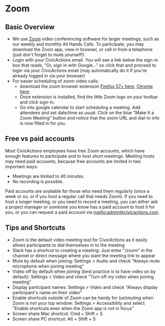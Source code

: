 # Zoom

## Basic Overview

- We use [Zoom](https://zoom.us/) video conferencing software for larger meetings, such as our weekly and monthly All Hands Calls. To participate, you may download the Zoom app, view in browser, or call in from a telephone (just don't forget to mute yourself!).
- Login with your CivicActions email. You will see a link below the sign-in box that reads, "Or, sign in with Google..." so click that and proceed to login via your CivicActions email (may automatically do it if you're already logged in via your browser)
- For easier scheduling of zoom video calls:
  - download the zoom browser extension [Firefox 57+ here](https://addons.mozilla.org/en-US/firefox/addon/zoom-new-scheduler/), [Chrome here](https://chrome.google.com/webstore/detail/zoom-scheduler/kgjfgplpablkjnlkjmjdecgdpfankdle).
  - Once extension is installed, find the little Zoom logo on your toolbar and click sign-in.
  - Go into google calendar to start scheduling a meeting. Add attendees and set date/time as usual. Click on the blue "Make It a Zoom Meeting" button and notice that the zoom URL and dial-in info is now filled in for you.

## Free vs paid accounts

Most CivicActions employees have free Zoom accounts, which have enough features to participate and to host short meetings. Meeting hosts may need paid accounts, because free accounts are limited in two important ways:

- Meetings are limited to 40 minutes.
- No recording is possible.

Paid accounts are available for those who need them regularly (once a week or so, or if you host a regular call that needs Zoom). If you need to host a longer meeting, or you need to record a meeting, you can either ask a project manager or someone you know has a paid account to host it for you, or you can request a paid account via <mailto:admin@civicactions.com>.

## Tips and Shortcuts

- Zoom is the default video meeting tool for CivicActions as it easily allows participants to dial themselves in to the meeting
- Slack has a shortcut to creating a meeting: Just enter "/zoom" in the channel or direct message where you want the meeting link to appear
- Mute by default when joining: Settings > Audio and check "Always mute microphone when joining meeting"
- Video off by default when joining (best practice is to have video on by default): Settings > Video and check "Turn off my video when joining meeting"
- Display participant names: Settings > Video and check "Always display participant's name on their video"
- Enable shortcuts outside of Zoom can be handy for (un)muting when Zoom is not your top window: Settings > Accessibility and select "Enable shortcuts even when the Zoom app is not in focus"
- Screen share Mac shortcut: Cmd + Shift + S
- Screen share PC shortcut: Alt + Shift + S
